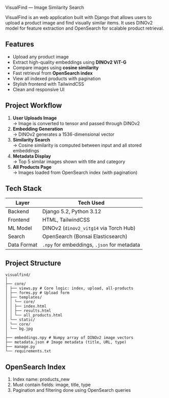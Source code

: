 VisualFind — Image Similarity Search

VisualFind is an web application built with Django that allows users to upload a product image and find visually similar items. It uses DINOv2 model for feature extraction and OpenSearch for scalable product retrieval.

##  Features

- Upload any product image
- Extract high-quality embeddings using **DINOv2 ViT-G**
- Compare images using **cosine similarity**
- Fast retrieval from **OpenSearch index**
- View all indexed products with pagination
- Stylish frontend with TailwindCSS
- Clean and responsive UI

## Project Workflow

1. **User Uploads Image**  
   → Image is converted to tensor and passed through DINOv2
2. **Embedding Generation**  
   → DINOv2 generates a 1536-dimensional vector
3. **Similarity Search**  
   → Cosine similarity is computed between input and all stored embeddings
4. **Metadata Display**  
   → Top 5 similar images shown with title and category
5. **All Products Page**  
   → Images loaded from OpenSearch index (with pagination)

##  Tech Stack

| Layer       | Tech Used                              |
|-------------|-----------------------------------------|
| Backend     | Django 5.2, Python 3.12                 |
| Frontend    | HTML, TailwindCSS                      |
| ML Model    | DINOv2 (`dinov2_vitg14` via Torch Hub) |
| Search      | OpenSearch (Bonsai Elasticsearch)      |
| Data Format | `.npy` for embeddings, `.json` for metadata |

##  Project Structure

    visualfind/
    │
    ├── core/
    │ ├── views.py # Core logic: index, upload, all-products
    │ ├── forms.py # Upload form
    │ ├── templates/
    │ │ └── core/
    │ │ ├── index.html
    │ │ ├── results.html
    │ │ └── all_products.html
    │ └── static/
    │ └── core/
    │ └── bg.jpg
    │
    ├── embeddings.npy # Numpy array of DINOv2 image vectors
    ├── metadata.json # Image metadata (title, URL, type)
    ├── manage.py
    └── requirements.txt

## OpenSearch Index
1. Index name: products_new
2. Must contain fields: image, title, type
3. Pagination and filtering done using OpenSearch queries